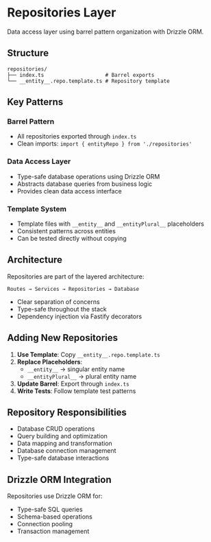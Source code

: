 # Repositories Layer

Data access layer using barrel pattern organization with Drizzle ORM.

## Structure

```
repositories/
├── index.ts                    # Barrel exports
└── __entity__.repo.template.ts # Repository template
```

## Key Patterns

### Barrel Pattern
- All repositories exported through `index.ts`
- Clean imports: `import { entityRepo } from './repositories'`

### Data Access Layer
- Type-safe database operations using Drizzle ORM
- Abstracts database queries from business logic
- Provides clean data access interface

### Template System
- Template files with `__entity__` and `__entityPlural__` placeholders
- Consistent patterns across entities
- Can be tested directly without copying

## Architecture

Repositories are part of the layered architecture:
```
Routes → Services → Repositories → Database
```

- Clear separation of concerns
- Type-safe throughout the stack
- Dependency injection via Fastify decorators

## Adding New Repositories

1. **Use Template**: Copy `__entity__.repo.template.ts`
2. **Replace Placeholders**:
   - `__entity__` → singular entity name
   - `__entityPlural__` → plural entity name
3. **Update Barrel**: Export through `index.ts`
4. **Write Tests**: Follow template test patterns

## Repository Responsibilities

- Database CRUD operations
- Query building and optimization
- Data mapping and transformation
- Database connection management
- Type-safe database interactions

## Drizzle ORM Integration

Repositories use Drizzle ORM for:
- Type-safe SQL queries
- Schema-based operations
- Connection pooling
- Transaction management
